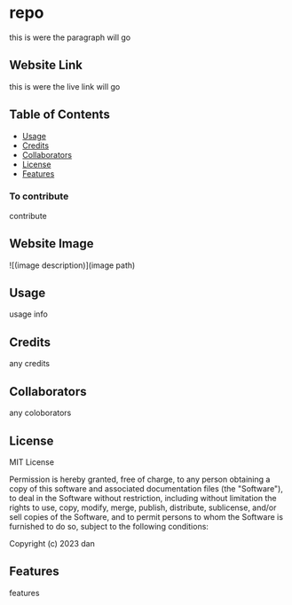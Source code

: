 # repo
this is were the paragraph will go
  
## Website Link 
 this is were the live link will go
  
## Table of Contents
* [Usage](#usage)
* [Credits](#credits)
* [Collaborators](#collaborators)
* [License](#license)
* [Features](#features)
  
### To contribute
contribute
  
  
## Website Image  
  
  ![(image description)](image path)
  
## Usage
usage info
  
## Credits
any credits
  
  
## Collaborators
any coloborators 
  
## License

MIT License

Permission is hereby granted, free of charge, to any person obtaining a copy
of this software and associated documentation files (the "Software"), to deal
in the Software without restriction, including without limitation the rights
to use, copy, modify, merge, publish, distribute, sublicense, and/or sell
copies of the Software, and to permit persons to whom the Software is
furnished to do so, subject to the following conditions:

Copyright (c) 2023 dan

  
## Features
features 